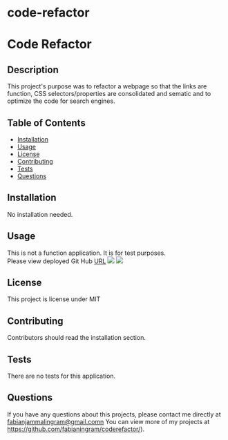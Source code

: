 # code-refactor
# Code Refactor 


## Description 
This project's purpose was to refactor a webpage so that the links are function, CSS selectors/properties are consolidated and sematic and to optimize the code for search engines. 

## Table of Contents
* [Installation](#installation)
* [Usage](#usage)
* [License](#license)
* [Contributing](#contributing)
* [Tests](#tests)
* [Questions](#questions)

## Installation 
No installation needed. 

## Usage 
This is not a function application. It is for test purposes.<br>
Please view deployed Git Hub [URL](https://nicolewallace09.github.io/challenge-code-refactor/)
<img src="./assets/images/Website-1.png">
<img src="./assets/images/Website-2.png">


## License 
This project is license under MIT

## Contributing 
Contributors should read the installation section. 

## Tests
There are no tests for this application. 

## Questions
If you have any questions about this projects, please contact me directly at fabianjammalingram@gmail.comn You can view more of my projects at https://github.com/fabianingram/coderefactor/).
